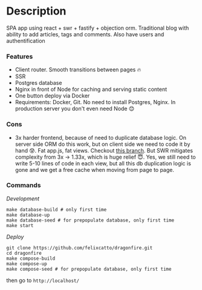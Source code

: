 # Description

SPA app using  react + swr + fastify + objection orm. Traditional blog with ability to add articles, tags and comments. Also have users and authentification

### Features

* Client router. Smooth transitions between pages :fire:
* SSR
* Postgres database
* Nginx in front of Node for caching and serving static content
* One button deploy via Docker
* Requirements: Docker, Git. No need to install Postgres, Nginx. In production server you don't even need Node :blush:

### Cons

* 3x harder frontend, because of need to duplicate database logic. On server side ORM do this work, but on client side we need to code it by hand :cold_sweat:. Fat app.js, fat views. Checkout [this branch](https://github.com/felixcatto/dragonfire/tree/effector). But SWR mitigates complexity from 3x -> 1.33x, which is huge relief :innocent:. Yes, we still need to write 5-10 lines of code in each view, but all this db duplication logic is gone and we get a free cache when moving from page to page.

### Commands

*Development*
```
make database-build # only first time
make database-up 
make database-seed # for prepopulate database, only first time
make start
```

*Deploy*
```
git clone https://github.com/felixcatto/dragonfire.git
cd dragonfire
make compose-build
make compose-up
make compose-seed # for prepopulate database, only first time
```
then go to `http://localhost/`
